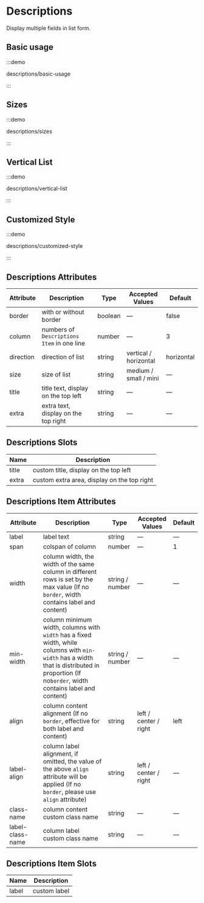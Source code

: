 # Descriptions

Display multiple fields in list form.

<style lang="scss">
.example-showcase {
  .margin-top {
    margin-top: 20px;
  }

  .my-label {
    background: var(--el-color-success-lighter);
  }

  .my-content {
    background: var(--el-color-danger-lighter);
  }
}
</style>

## Basic usage

:::demo

descriptions/basic-usage

:::

## Sizes

:::demo

descriptions/sizes

:::

## Vertical List

:::demo

descriptions/vertical-list

:::

## Customized Style

:::demo

descriptions/customized-style

:::

## Descriptions Attributes

| Attribute | Description                                | Type    | Accepted Values       | Default    |
| --------- | ------------------------------------------ | ------- | --------------------- | ---------- |
| border    | with or without border                     | boolean | —                     | false      |
| column    | numbers of `Descriptions Item` in one line | number  | —                     | 3          |
| direction | direction of list                          | string  | vertical / horizontal | horizontal |
| size      | size of list                               | string  | medium / small / mini | —          |
| title     | title text, display on the top left        | string  | —                     | —          |
| extra     | extra text, display on the top right       | string  | —                     | —          |

## Descriptions Slots

| Name  | Description                                 |
| ----- | ------------------------------------------- |
| title | custom title, display on the top left       |
| extra | custom extra area, display on the top right |

## Descriptions Item Attributes

| Attribute        | Description                                                                                                                                                                                  | Type            | Accepted Values       | Default |
| ---------------- | -------------------------------------------------------------------------------------------------------------------------------------------------------------------------------------------- | --------------- | --------------------- | ------- |
| label            | label text                                                                                                                                                                                   | string          | —                     | —       |
| span             | colspan of column                                                                                                                                                                            | number          | —                     | 1       |
| width            | column width, the width of the same column in different rows is set by the max value (If no `border`, width contains label and content)                                                      | string / number | —                     | —       |
| min-width        | column minimum width, columns with `width` has a fixed width, while columns with `min-width` has a width that is distributed in proportion (If no`border`, width contains label and content) | string / number | —                     | —       |
| align            | column content alignment (If no `border`, effective for both label and content)                                                                                                              | string          | left / center / right | left    |
| label-align      | column label alignment, if omitted, the value of the above `align` attribute will be applied (If no `border`, please use `align` attribute)                                                  | string          | left / center / right | —       |
| class-name       | column content custom class name                                                                                                                                                             | string          | —                     | —       |
| label-class-name | column label custom class name                                                                                                                                                               | string          | —                     | —       |

## Descriptions Item Slots

| Name  | Description  |
| ----- | ------------ |
| label | custom label |
